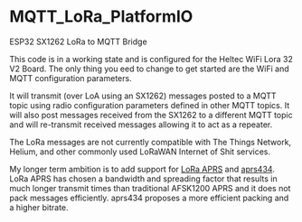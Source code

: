 # MQTT_LoRa_PlatformIO
ESP32 SX1262 LoRa to MQTT Bridge

This code is in a working state and is configured for the Heltec WiFi Lora 32 V2 Board. The only thing you eed to change to get started are the WiFi and MQTT configuration parameters.

It will transmit (over LoA using an SX1262) messages posted to a MQTT topic using radio configuration parameters defined in other MQTT topics.
It will also post messages received from the SX1262 to a different MQTT topic and will re-transmit received messages allowing it to act as a repeater.

The LoRa messages are not currently compatible with The Things Network, Helium, and other commonly used LoRaWAN Internet of Shit services.

My longer term ambition is to add support for <a href="https://github.com/lora-aprs/LoRa_APRS_Tracker">LoRa APRS</a> and <a href="https://github.com/aprs434/aprs434.github.io">aprs434</a>. LoRa APRS has chosen a bandwidth and spreading factor that results in much longer transmit times than traditional AFSK1200 APRS and it does not pack messages efficiently. aprs434 proposes a more efficient packing and a higher bitrate.
